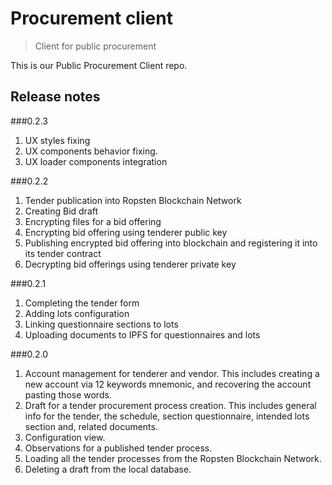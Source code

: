 # Procurement client

> Client for public procurement

This is our Public Procurement Client repo.

## Release notes
###0.2.3
1. UX styles fixing
2. UX components behavior fixing.
3. UX loader components integration

###0.2.2
1. Tender publication into Ropsten Blockchain Network
2. Creating Bid draft
3. Encrypting files for a bid offering
4. Encrypting bid offering using tenderer public key
5. Publishing encrypted bid offering into blockchain and registering it into its tender contract
6. Decrypting bid offerings using tenderer private key

###0.2.1
1. Completing the tender form
2. Adding lots configuration
3. Linking questionnaire sections to lots
4. Uploading documents to IPFS for questionnaires and lots

###0.2.0
1. Account management for tenderer and vendor. This includes creating a new account via 12 keywords mnemonic, and recovering the account pasting those words.
2. Draft for a tender procurement process creation. This includes general info for the tender, the schedule, section questionnaire, intended lots section and, related documents.
3. Configuration view.
4. Observations for a published tender process.
5. Loading all the tender processes from the Ropsten Blockchain Network.
6. Deleting a draft from the local database.
